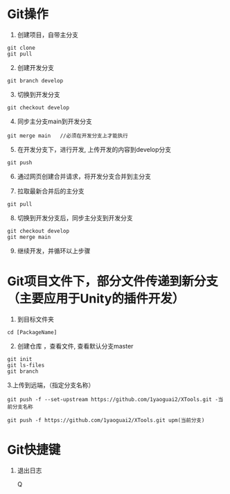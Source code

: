 # Git操作
1. 创建项目，自带主分支
```
git clone
git pull
```


2. 创建开发分支

```
git branch develop
```

3. 切换到开发分支

```
git checkout develop
```

4. 同步主分支main到开发分支

```
git merge main   //必须在开发分支上才能执行
```

5. 在开发分支下，进行开发, 上传开发的内容到develop分支

```
git push 
```

6. 通过网页创建合并请求，将开发分支合并到主分支

7. 拉取最新合并后的主分支

```
git pull 
```

8. 切换到开发分支后，同步主分支到开发分支

```
git checkout develop
git merge main
```

9. 继续开发，并循环以上步骤





# Git项目文件下，部分文件传递到新分支（主要应用于Unity的插件开发）

1. 到目标文件夹

```
cd [PackageName]
```

2. 创建仓库 ，查看文件,  查看默认分支master

```
git init
git ls-files 
git branch
```

3.上传到远端，（指定分支名称）

```
git push -f --set-upstream https://github.com/1yaoguai2/XTools.git -当前分支名称

git push -f https://github.com/1yaoguai2/XTools.git upm(当前分支)
```



# Git快捷键

1. 退出日志

   Q
